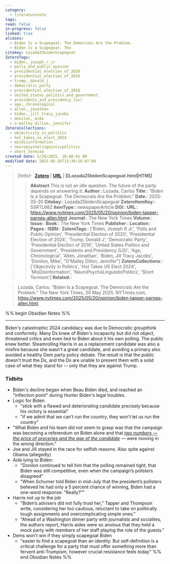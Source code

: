 ```yaml
---
category:
  - literaturenote
tags: 
read: false
in-progress: false
linked: true
aliases:
  - Biden Is a Scapegoat. The Democrats Are the Problem.
  - Biden Is a Scapegoat. The
citekey: Lozada25bidenScapegoat
ZoteroTags:
  - biden,_joseph_r_jr
  - polls_and_public_opinion
  - presidential_election_of_2020
  - presidential_election_of_2024
  - trump,_donald_j
  - democratic_party
  - presidential_election_of_2016
  - united_states_politics_and_government
  - presidents_and_presidency_(us)
  - age,_chronological
  - allen,_jonathan
  - biden,_jill_tracy_jacobs
  - donilon,_mike
  - o'malley_dillon,_jennifer
ZoteroCollections:
  - objectivity_in_politics
  - hot_takes_us_elect_2024
  - misdisinformation
  - neuropsycholinguisticpolitics
  - short_termism
created date: 5/26/2025, 10:48:41 AM
modified date: 2025-05-26T13:39:18-07:00
---
```


> [!info]- &nbsp;[**Zotero**](zotero://select/library/items/5SRTL66Z)  | [**URL**](https://www.nytimes.com/2025/05/20/opinion/biden-tapper-parnes-allen.html) | **[[Lozada25bidenScapegoat.html|HTM]]**
>> **Abstract**
> This is not an idle question. The future of the party depends on answering it.
> > **Author**:: Lozada, Carlos
> **Title**:: "Biden Is a Scapegoat. The Democrats Are the Problem."
> **Date**:: 2025-05-20
> **Citekey**:: Lozada25bidenScapegoat
> **ZoteroItemKey**:: 5SRTL66Z
> **itemType**:: newspaperArticle
> **DOI**:: 
> **URL**:: https://www.nytimes.com/2025/05/20/opinion/biden-tapper-parnes-allen.html
> **Journal**:: The New York Times
> **Volume**:: 
> **Issue**:: 
> **Book**:: The New York Times
> **Publisher**:: 
> **Location**:: 
> **Pages**:: 
> **ISBN**:: 
> **ZoteroTags**:: ['Biden, Joseph R Jr', 'Polls and Public Opinion', 'Presidential Election of 2020', 'Presidential Election of 2024', 'Trump, Donald J', 'Democratic Party', 'Presidential Election of 2016', 'United States Politics and Government', 'Presidents and Presidency (US)', 'Age, Chronological', 'Allen, Jonathan', 'Biden, Jill Tracy Jacobs', 'Donilon, Mike', "O'Malley Dillon, Jennifer"]
> **ZoteroCollections**:: ['Objectivity in Politics', 'Hot Takes US Elect 2024', 'MisDisinformation', 'NeuroPsychoLinguisticPolitics', 'Short Termism']
> **Related**::

>  Lozada, Carlos. “Biden Is a Scapegoat. The Democrats Are the Problem.” The New York Times, 20 May 2025. NYTimes.com, https://www.nytimes.com/2025/05/20/opinion/biden-tapper-parnes-allen.html.

%% begin Obsidian Notes %%
___
Biden's catastrophic 2024 candidacy was due to Democratic groupthink and conformity.  Many Ds knew of Biden's incapacity but did not object, threatened critics and even lied to Biden about it his own polling.  The public knew better.  Steamrolling Harris in as a replacement candidate was also a misfire because she wasn't a great candidate, and avoiding a primary also avoided a healthy Dem party policy debate.  The result is that the public doesn't trust the Ds, and the Ds are unable to present them with a solid case of what they stand for -- only that they are against Trump.

### Tidbits
- Biden's decline began when Beau Biden died, and reached an "inflection point" during Hunter Biden's legal troubles.
- Logic for Biden
	- "stick with a flawed and deteriorating candidate precisely because his victory is essential"
	- "if we admit that we can’t run the country, they won’t let us run the country"
- "What Biden and his team did not seem to grasp was that the campaign was becoming a referendum on Biden alone and that *<u>two numbers — the price of groceries and the age of the candidate</u>* — were moving in the wrong direction."
- Joe and Jill stayed in the race for selfish reasons.  Also spite against Obama (allegedly)
- Aids lying to Biden: 
	- "Donilon continued to tell him that the polling remained tight, that Biden was still competitive, even when the campaign’s pollsters disagreed"
	- "When Schumer told Biden in mid-July that the president’s pollsters believed he had only a 5 percent chance of winning, Biden had a one-word response: “Really?”"
- Harris not up to the job
	- "Biden’s advisers did not fully trust her,” Tapper and Thompson write, considering her too cautious, reluctant to take on politically tough assignments and overcomplicating simple ones."
	- "Ahead of a Washington dinner party with journalists and socialites, the authors report, Harris aides were so anxious that they held a mock party with members of her staff playing the role of the guests."
- Dems won't win if they simply scapegoat Biden
	- "easier to find a scapegoat than an identity. But self-definition is a critical challenge for a party that must offer something more than fervent anti-Trumpism, however crucial resistance feels today"
%% end Obsidian Notes %%
